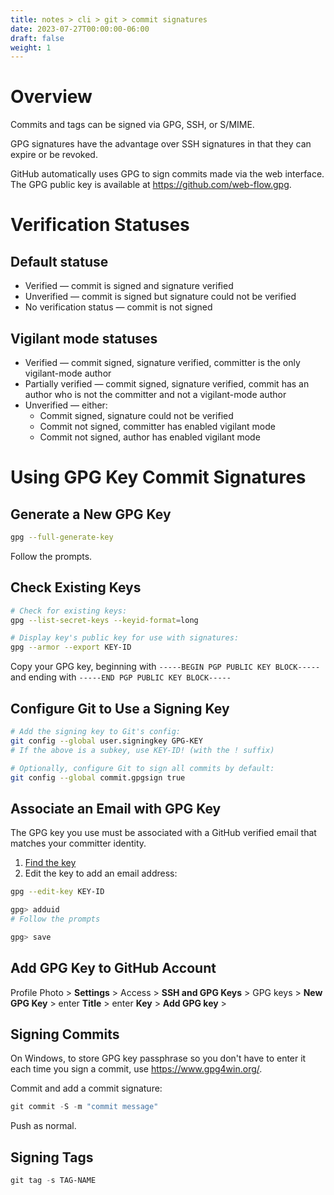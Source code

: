```yaml
---
title: notes > cli > git > commit signatures
date: 2023-07-27T00:00:00-06:00
draft: false
weight: 1
---
```


# Overview
Commits and tags can be signed via GPG, SSH, or S/MIME.

GPG signatures have the advantage over SSH signatures in that they can expire or be revoked.

GitHub automatically uses GPG to sign commits made via the web interface.  The GPG public key is available at https://github.com/web-flow.gpg.

# Verification Statuses
## Default statuse
- Verified — commit is signed and signature verified
- Unverified — commit is signed but signature could not be verified
- No verification status — commit is not signed

## Vigilant mode statuses
- Verified — commit signed, signature verified, committer is the only vigilant-mode author
- Partially verified — commit signed, signature verified, commit has an author who is not the committer and not a vigilant-mode author
- Unverified — either:
  - Commit signed, signature could not be verified
  - Commit not signed, committer has enabled vigilant mode
  - Commit not signed, author has enabled vigilant mode

# Using GPG Key Commit Signatures
## Generate a New GPG Key
```bash
gpg --full-generate-key
```
Follow the prompts.

## Check Existing Keys
```bash
# Check for existing keys:
gpg --list-secret-keys --keyid-format=long

# Display key's public key for use with signatures:
gpg --armor --export KEY-ID

```
Copy your GPG key, beginning with `-----BEGIN PGP PUBLIC KEY BLOCK-----` and ending with `-----END PGP PUBLIC KEY BLOCK-----` 

## Configure Git to Use a Signing Key
```bash
# Add the signing key to Git's config:
git config --global user.signingkey GPG-KEY
# If the above is a subkey, use KEY-ID! (with the ! suffix)

# Optionally, configure Git to sign all commits by default:
git config --global commit.gpgsign true
```

## Associate an Email with GPG Key
The GPG key you use must be associated with a GitHub verified email that matches your committer identity.
1. [Find the key](#check-existing-keys)
2. Edit the key to add an email address:
```bash
gpg --edit-key KEY-ID

gpg> adduid
# Follow the prompts

gpg> save
```

## Add GPG Key to GitHub Account
Profile Photo > **Settings** > Access > **SSH and GPG Keys** > GPG keys > **New GPG Key** > enter **Title** > enter **Key** > **Add GPG key** > 

## Signing Commits
On Windows, to store GPG key passphrase so you don't have to enter it each time you sign a commit, use https://www.gpg4win.org/.

Commit and add a commit signature:
```powershell
git commit -S -m "commit message"
```

Push as normal.

## Signing Tags
```powershell
git tag -s TAG-NAME
```